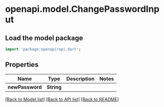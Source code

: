 # openapi.model.ChangePasswordInput

## Load the model package
```dart
import 'package:openapi/api.dart';
```

## Properties
Name | Type | Description | Notes
------------ | ------------- | ------------- | -------------
**newPassword** | **String** |  | 

[[Back to Model list]](../README.md#documentation-for-models) [[Back to API list]](../README.md#documentation-for-api-endpoints) [[Back to README]](../README.md)



